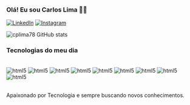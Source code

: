 

### Olá! Eu sou Carlos Lima 🤚🏼


[![LinkedIn](https://img.shields.io/badge/LinkedIn-0077B5?style=for-the-badge&logo=linkedin&logoColor=white)](www.linkedin.com/in/carlos-lima33)
[![Instagram](https://img.shields.io/badge/Instagram-E4405F?style=for-the-badge&logo=instagram&logoColor=white)]([www.linkedin.com/in/carlos-lima33](https://www.instagram.com/carlos_lima33/))

![cplima78 GitHub stats](https://github-readme-stats.vercel.app/api?username=cplima78&show_icons=true&theme=dracula)

### Tecnologias do meu dia

<div style="display: inline_block"><br/>
    <img align="center" alt="html5" src="https://img.shields.io/badge/HTML5-E34F26?style=for-the-badge&logo=html5&logoColor=white" >
 <img align="center" alt="html5" src="https://img.shields.io/badge/JavaScript-F7DF1E?style=for-the-badge&logo=javascript&logoColor=black" >
<img align="center" alt="html5" src="https://img.shields.io/badge/Java-ED8B00?style=for-the-badge&logo=openjdk&logoColor=white" >
<img align="center" alt="html5" src="https://img.shields.io/badge/PostgreSQL-316192?style=for-the-badge&logo=postgresql&logoColor=white" >
<img align="center" alt="html5" src="https://img.shields.io/badge/mac%20os-000000?style=for-the-badge&logo=apple&logoColor=white" >
<img align="center" alt="html5" src="https://img.shields.io/badge/IntelliJ_IDEA-000000.svg?style=for-the-badge&logo=intellij-idea&logoColor=white" >
<img align="center" alt="html5" src="https://img.shields.io/badge/Visual_Studio_Code-0078D4?style=for-the-badge&logo=visual%20studio%20code&logoColor=white" >
<img align="center" alt="html5" src="https://img.shields.io/badge/Opera-FF1B2D?style=for-the-badge&logo=Opera&logoColor=white" >
<img align="center" alt="html5" src="https://img.shields.io/badge/Node.js-43853D?style=for-the-badge&logo=node.js&logoColor=white" />
</div><br/>

Apaixonado por Tecnologia e sempre buscando novos conhecimentos.

